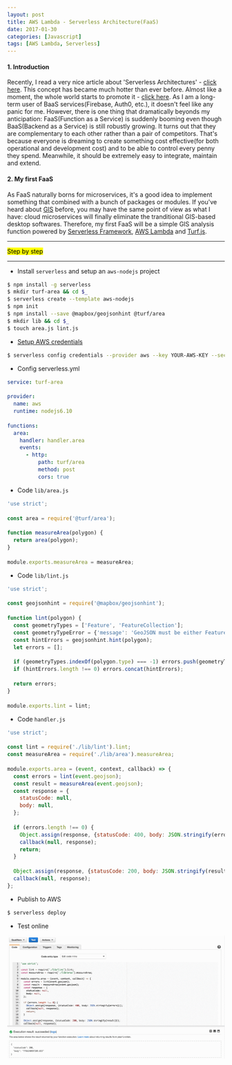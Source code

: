 ```yaml
---
layout: post
title: AWS Lambda - Serverless Architecture(FaaS)
date: 2017-01-30
categories: [Javascript]
tags: [AWS Lambda, Serverless]
---
```


#### 1. Introduction

Recently, I read a very nice article about 'Serverless Architectures' - [click here](https://martinfowler.com/articles/serverless.html). This concept has became much hotter than ever before. Almost like a moment, the whole world starts to promote it - [click here](https://github.com/JustServerless/awesome-serverless). As I am a long-term user of BaaS services(Firebase, Auth0, etc.), it doesn't feel like any panic for me. However, there is one thing that dramatically beyonds my anticipation: FaaS(Function as a Service) is suddenly booming even though BaaS(Backend as a Service) is still robustly growing. It turns out that they are complementary to each other rather than a pair of competitors. That's because everyone is dreaming to create something cost effective(for both operational and development cost) and to be able to control every penny they spend. Meanwhile, it should be extremely easy to integrate, maintain and extend. 

#### 2. My first FaaS 

As FaaS naturally borns for microservices, it's a good idea to implement something that combined with a bunch of packages or modules. If you've heard about [GIS](http://www.esri.com/what-is-gis) before, you may have the same point of view as what I have: cloud microservices will finally eliminate the tranditional GIS-based desktop softwares. Therefore, my first FaaS will be a simple GIS analysis function powered by [Serverless Framework](https://serverless.com/), [AWS Lambda](https://aws.amazon.com/lambda/) and [Turf.js](https://github.com/Turfjs/turf).

<hr>
<mark>Step by step</mark>
<hr>

* Install `serverless` and setup an `aws-nodejs` project

```bash
$ npm install -g serverless
$ mkdir turf-area && cd $_
$ serverless create --template aws-nodejs 
$ npm init
$ npm install --save @mapbox/geojsonhint @turf/area
$ mkdir lib && cd $_
$ touch area.js lint.js
```

*  [Setup AWS credentials]((https://serverless.com/framework/docs/providers/aws/guide/credentials/))

```bash
$ serverless config credentials --provider aws --key YOUR-AWS-KEY --secret YOUR-AWS-SECRET 
``` 

* Config serverless.yml

```yml
service: turf-area

provider:
  name: aws
  runtime: nodejs6.10

functions:
  area:
    handler: handler.area
    events:
      - http:
          path: turf/area
          method: post
          cors: true
```

* Code `lib/area.js`

```javascript
'use strict';

const area = require('@turf/area');

function measureArea(polygon) {
  return area(polygon);
}

module.exports.measureArea = measureArea;
```

* Code `lib/lint.js`

```javascript
'use strict';

const geojsonhint = require('@mapbox/geojsonhint');

function lint(polygon) {
  const geometryTypes = ['Feature', 'FeatureCollection'];
  const geometryTypeError = {'message': 'GeoJSON must be either Feature or FeatureCollection.', 'line': null};
  const hintErrors = geojsonhint.hint(polygon);
  let errors = [];

  if (geometryTypes.indexOf(polygon.type) === -1) errors.push(geometryTypeError);
  if (hintErrors.length !== 0) errors.concat(hintErrors);

  return errors;
}

module.exports.lint = lint;
```

* Code `handler.js`

```javascript
'use strict';

const lint = require('./lib/lint').lint;
const measureArea = require('./lib/area').measureArea;

module.exports.area = (event, context, callback) => {
  const errors = lint(event.geojson);
  const result = measureArea(event.geojson);
  const response = {
    statusCode: null,
    body: null,
  };

  if (errors.length !== 0) {
    Object.assign(response, {statusCode: 400, body: JSON.stringify(errors)});
    callback(null, response);
    return;
  }

  Object.assign(response, {statusCode: 200, body: JSON.stringify(result)});
  callback(null, response);
};
```

* Publish to AWS

```bash
$ serverless deploy
```

* Test online

![Test FaaS Online](/assets/img/blogs/20170130-1.gif)


     



